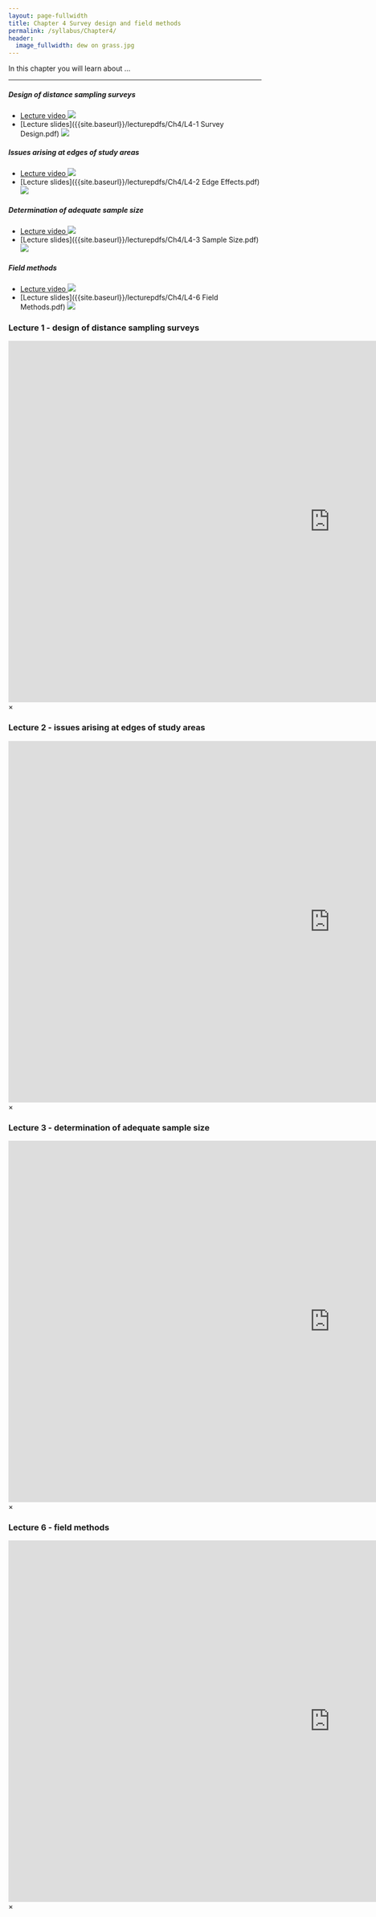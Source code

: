 ```yaml
---
layout: page-fullwidth
title: Chapter 4 Survey design and field methods
permalink: /syllabus/Chapter4/
header:
  image_fullwidth: dew on grass.jpg
---
```


In this chapter you will learn about ...

***

##### Design of distance sampling surveys
* <a href="#" data-reveal-id="L1">Lecture video <img src="{{site.baseurl}}/images/video32.png"></a>
* [Lecture slides]({{site.baseurl}}/lecturepdfs/Ch4/L4-1 Survey Design.pdf) <img src="{{site.baseurl}}/images/pdf32.png">

##### Issues arising at edges of study areas
* <a href="#" data-reveal-id="L2">Lecture video <img src="{{site.baseurl}}/images/video32.png"></a>
* [Lecture slides]({{site.baseurl}}/lecturepdfs/Ch4/L4-2 Edge Effects.pdf) <img src="{{site.baseurl}}/images/pdf32.png">

##### Determination of adequate sample size
* <a href="#" data-reveal-id="L3">Lecture video <img src="{{site.baseurl}}/images/video32.png"></a>
* [Lecture slides]({{site.baseurl}}/lecturepdfs/Ch4/L4-3 Sample Size.pdf) <img src="{{site.baseurl}}/images/pdf32.png">

##### Field methods
* <a href="#" data-reveal-id="L6">Lecture video <img src="{{site.baseurl}}/images/video32.png"></a>
* [Lecture slides]({{site.baseurl}}/lecturepdfs/Ch4/L4-6 Field Methods.pdf) <img src="{{site.baseurl}}/images/pdf32.png">


<div id="L1" class="reveal-modal large" data-reveal="" aria-labelledby="modalTitle">
  <h3 id="modalTitle">Lecture 1 - design of distance sampling surveys</h3>
  <div class="flex-video widescreen" style="display: block;">
    <iframe width="1280" height="720" src="https://www.youtube.com/embed/bgpb1kdregw?vq=hd720&amp;rel=0" frameborder="0" allowfullscreen></iframe>
  </div>
  <a class="close-reveal-modal">&#215;</a>
</div>

<div id="L2" class="reveal-modal large" data-reveal="" aria-labelledby="modalTitle">
  <h3 id="modalTitle">Lecture 2 - issues arising at edges of study areas</h3>
  <div class="flex-video widescreen" style="display: block;">
    <iframe width="1280" height="720" src="https://www.youtube.com/embed/GVy0-dM0hg8?vq=hd720&amp;rel=0" frameborder="0" allowfullscreen></iframe>
  </div>
  <a class="close-reveal-modal">&#215;</a>
</div>

<div id="L3" class="reveal-modal large" data-reveal="" aria-labelledby="modalTitle">
  <h3 id="modalTitle">Lecture 3 - determination of adequate sample size</h3>
  <div class="flex-video widescreen" style="display: block;">
    <iframe width="1280" height="720" src="https://www.youtube.com/embed/UEOCouKJTSU?vq=hd720&amp;rel=0" frameborder="0" allowfullscreen></iframe>
  </div>
  <a class="close-reveal-modal">&#215;</a>
</div>

<div id="L6" class="reveal-modal large" data-reveal="" aria-labelledby="modalTitle">
  <h3 id="modalTitle">Lecture 6 - field methods</h3>
  <div class="flex-video widescreen" style="display: block;">
    <iframe width="1280" height="720" src="https://www.youtube.com/embed/xQdWeQpWW78?vq=hd720&amp;rel=0" frameborder="0" allowfullscreen></iframe>
  </div>
  <a class="close-reveal-modal">&#215;</a>
</div>


<!-- below here are the links to video clips of lectures and exercise setup and solutions
     Particularly note that youtube video identifiers need to be specified for each clip 
	 
Chapter 4			
	Lectures		
		L1	bgpb1kdregw
		L2	GVy0-dM0hg8
		L3	UEOCouKJTSU
		L6	xQdWeQpWW78
	Exercises		
		--	
		--	
-->
